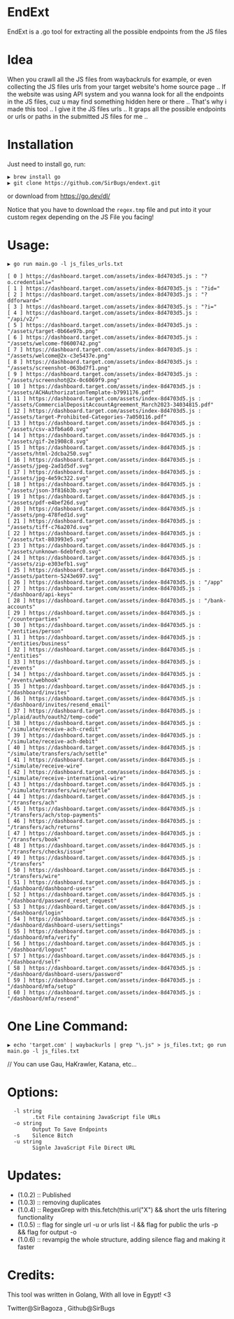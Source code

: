 # EndExt
EndExt is a .go tool for extracting all the possible endpoints from the JS files

# Idea
When you crawll all the JS files from waybackruls for example, or even collecting the JS files urls from your target website's home source page ..
If the website was using API system and you wanna look for all the endpoints in the JS files, cuz u may find something hidden here or there ..
That's why i made this tool .. I give it the JS files urls .. It graps all the possible endpoints or urls or paths in the submitted JS files for me ..

# Installation
Just need to install go, run:

```
▶ brew install go
▶ git clone https://github.com/SirBugs/endext.git
```

or download from https://go.dev/dl/

Notice that you have to download the `regex.tmp` file and put into it your custom regex depending on the JS File you facing!

# Usage:
```
▶ go run main.go -l js_files_urls.txt

[ 0 ] https://dashboard.target.com/assets/index-8d4703d5.js : "?o.credentials="
[ 1 ] https://dashboard.target.com/assets/index-8d4703d5.js : "?id="
[ 2 ] https://dashboard.target.com/assets/index-8d4703d5.js : "?ddforward="
[ 3 ] https://dashboard.target.com/assets/index-8d4703d5.js : "?i="
[ 4 ] https://dashboard.target.com/assets/index-8d4703d5.js : "/api/v2/"
[ 5 ] https://dashboard.target.com/assets/index-8d4703d5.js : "/assets/target-0b66e97b.png"
[ 6 ] https://dashboard.target.com/assets/index-8d4703d5.js : "/assets/welcome-f0600742.png"
[ 7 ] https://dashboard.target.com/assets/index-8d4703d5.js : "/assets/welcome@2x-c3e5437e.png"
[ 8 ] https://dashboard.target.com/assets/index-8d4703d5.js : "/assets/screenshot-063bd7f1.png"
[ 9 ] https://dashboard.target.com/assets/index-8d4703d5.js : "/assets/screenshot@2x-0c6069f9.png"
[ 10 ] https://dashboard.target.com/assets/index-8d4703d5.js : "/assets/ACHAuthorizationTemplate-b7991176.pdf"
[ 11 ] https://dashboard.target.com/assets/index-8d4703d5.js : "/assets/CommercialDepositAccountAgreement_March2023-34034815.pdf"
[ 12 ] https://dashboard.target.com/assets/index-8d4703d5.js : "/assets/target-Prohibited-Categories-7a050116.pdf"
[ 13 ] https://dashboard.target.com/assets/index-8d4703d5.js : "/assets/csv-a3fb6a60.svg"
[ 14 ] https://dashboard.target.com/assets/index-8d4703d5.js : "/assets/gif-2e1908c8.svg"
[ 15 ] https://dashboard.target.com/assets/index-8d4703d5.js : "/assets/html-2dcba250.svg"
[ 16 ] https://dashboard.target.com/assets/index-8d4703d5.js : "/assets/jpeg-2ad1d5df.svg"
[ 17 ] https://dashboard.target.com/assets/index-8d4703d5.js : "/assets/jpg-4e59c322.svg"
[ 18 ] https://dashboard.target.com/assets/index-8d4703d5.js : "/assets/json-3f816b3b.svg"
[ 19 ] https://dashboard.target.com/assets/index-8d4703d5.js : "/assets/pdf-e4bef26d.svg"
[ 20 ] https://dashboard.target.com/assets/index-8d4703d5.js : "/assets/png-478fed1d.svg"
[ 21 ] https://dashboard.target.com/assets/index-8d4703d5.js : "/assets/tiff-c76a207d.svg"
[ 22 ] https://dashboard.target.com/assets/index-8d4703d5.js : "/assets/txt-803993e5.svg"
[ 23 ] https://dashboard.target.com/assets/index-8d4703d5.js : "/assets/unknown-6debfec0.svg"
[ 24 ] https://dashboard.target.com/assets/index-8d4703d5.js : "/assets/zip-e303efb1.svg"
[ 25 ] https://dashboard.target.com/assets/index-8d4703d5.js : "/assets/pattern-5243e697.svg"
[ 26 ] https://dashboard.target.com/assets/index-8d4703d5.js : "/app"
[ 27 ] https://dashboard.target.com/assets/index-8d4703d5.js : "/dashboard/api-keys"
[ 28 ] https://dashboard.target.com/assets/index-8d4703d5.js : "/bank-accounts"
[ 29 ] https://dashboard.target.com/assets/index-8d4703d5.js : "/counterparties"
[ 30 ] https://dashboard.target.com/assets/index-8d4703d5.js : "/entities/person"
[ 31 ] https://dashboard.target.com/assets/index-8d4703d5.js : "/entities/business"
[ 32 ] https://dashboard.target.com/assets/index-8d4703d5.js : "/entities"
[ 33 ] https://dashboard.target.com/assets/index-8d4703d5.js : "/events"
[ 34 ] https://dashboard.target.com/assets/index-8d4703d5.js : "/events/webhook"
[ 35 ] https://dashboard.target.com/assets/index-8d4703d5.js : "/dashboard/invites"
[ 36 ] https://dashboard.target.com/assets/index-8d4703d5.js : "/dashboard/invites/resend_email"
[ 37 ] https://dashboard.target.com/assets/index-8d4703d5.js : "/plaid/auth/oauth2/temp-code"
[ 38 ] https://dashboard.target.com/assets/index-8d4703d5.js : "/simulate/receive-ach-credit"
[ 39 ] https://dashboard.target.com/assets/index-8d4703d5.js : "/simulate/receive-ach-debit"
[ 40 ] https://dashboard.target.com/assets/index-8d4703d5.js : "/simulate/transfers/ach/settle"
[ 41 ] https://dashboard.target.com/assets/index-8d4703d5.js : "/simulate/receive-wire"
[ 42 ] https://dashboard.target.com/assets/index-8d4703d5.js : "/simulate/receive-international-wire"
[ 43 ] https://dashboard.target.com/assets/index-8d4703d5.js : "/simulate/transfers/wire/settle"
[ 44 ] https://dashboard.target.com/assets/index-8d4703d5.js : "/transfers/ach"
[ 45 ] https://dashboard.target.com/assets/index-8d4703d5.js : "/transfers/ach/stop-payments"
[ 46 ] https://dashboard.target.com/assets/index-8d4703d5.js : "/transfers/ach/returns"
[ 47 ] https://dashboard.target.com/assets/index-8d4703d5.js : "/transfers/book"
[ 48 ] https://dashboard.target.com/assets/index-8d4703d5.js : "/transfers/checks/issue"
[ 49 ] https://dashboard.target.com/assets/index-8d4703d5.js : "/transfers"
[ 50 ] https://dashboard.target.com/assets/index-8d4703d5.js : "/transfers/wire"
[ 51 ] https://dashboard.target.com/assets/index-8d4703d5.js : "/dashboard/dashboard-users"
[ 52 ] https://dashboard.target.com/assets/index-8d4703d5.js : "/dashboard/password_reset_request"
[ 53 ] https://dashboard.target.com/assets/index-8d4703d5.js : "/dashboard/login"
[ 54 ] https://dashboard.target.com/assets/index-8d4703d5.js : "/dashboard/dashboard-users/settings"
[ 55 ] https://dashboard.target.com/assets/index-8d4703d5.js : "/dashboard/mfa/verify"
[ 56 ] https://dashboard.target.com/assets/index-8d4703d5.js : "/dashboard/logout"
[ 57 ] https://dashboard.target.com/assets/index-8d4703d5.js : "/dashboard/self"
[ 58 ] https://dashboard.target.com/assets/index-8d4703d5.js : "/dashboard/dashboard-users/password"
[ 59 ] https://dashboard.target.com/assets/index-8d4703d5.js : "/dashboard/mfa/setup"
[ 60 ] https://dashboard.target.com/assets/index-8d4703d5.js : "/dashboard/mfa/resend"
```

# One Line Command:
```
▶ echo 'target.com' | waybackurls | grep "\.js" > js_files.txt; go run main.go -l js_files.txt
```

// You can use Gau, HaKrawler, Katana, etc...

# Options:
```
  -l string
    	.txt File containing JavaScript file URLs
  -o string
    	Output To Save Endpoints
  -s	Silence Bitch
  -u string
    	Signle JavaScript File Direct URL
```

# Updates:
- (1.0.2) :: Published 
- (1.0.3) :: removing duplicates
- (1.0.4) :: RegexGrep with this.fetch(this.url("X") && short the urls filtering functionality
- (1.0.5) :: flag for single url -u or urls list -l && flag for public the urls -p && flag for output -o
- (1.0.6) :: revampig the whole structure, adding silence flag and making it faster


# Credits:

This tool was written in Golang, With all love in Egypt! <3

Twitter@SirBagoza , Github@SirBugs
